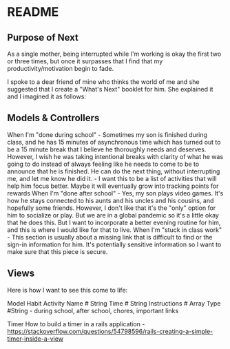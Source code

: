 # README

## Purpose of Next
As a single mother, being interrupted while I'm working is okay the first two or three times, but once it surpasses that I find that my productivity/motivation begin to fade.  

I spoke to a dear friend of mine who thinks the world of me and she suggested that I create a "What's Next" booklet for him.  She explained it and I imagined it as follows:


## Models & Controllers
When I'm "done during school"
    - Sometimes my son is finished during class, and he has 15 minutes of asynchronous time which has turned out to be a 15 minute break that I believe he thoroughly needs and deserves.  However, I wish he was taking intentional breaks with clarity of what he was going to do instead of always feeling like he needs to come to be to announce that he is finished.  He can do the next thing, without interrupting me, and let me know he did it.
    -  I want this to be a list of activities that will help him focus better.  Maybe it will eventually grow into tracking points for rewards
When I'm "done after school"
    - Yes, my son plays video games.  It's how he stays connected to his aunts and his uncles and his cousins, and hopefully some friends.  However, I don't like that it's the "only" option for him to socialize or play.  But we are in a global pandemic so it's a little okay that he does this.  But I want to incorporate a better evening routine for him, and this is where I would like for that to live.
When I'm "stuck in class work"
    - This section is usually about a missing link that is difficult to find or the sign-in information for him.  It's potentially sensitive information so I want to make sure that this piece is secure.



## Views
Here is how I want to see this come to life:

Model Habit
  Activity Name # String
  Time # String
  Instructions # Array
  Type #String - during school, after school, chores, important links


Timer
  How to build a timer in a rails application
    - https://stackoverflow.com/questions/54798596/rails-creating-a-simple-timer-inside-a-view
